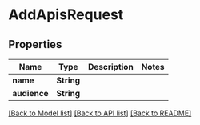 # AddApisRequest

## Properties

Name | Type | Description | Notes
------------ | ------------- | ------------- | -------------
**name** | **String** |  | 
**audience** | **String** |  | 

[[Back to Model list]](../README.md#documentation-for-models) [[Back to API list]](../README.md#documentation-for-api-endpoints) [[Back to README]](../README.md)


